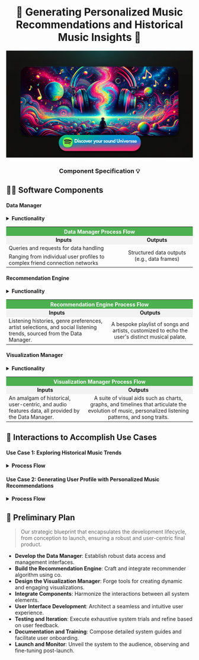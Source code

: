 <h1 align="center">🎵 Generating Personalized Music Recommendations and Historical Music Insights 🎵</h1>

<p align="center">
  <img src="./banner for a music recommendation system on Spotify.png" alt="Music Exploration">
</p>
<h3 align="center"> Component Specification 💡</h1>



## 👩‍💻 Software Components

#### Data Manager

<details>
<summary><b>Functionality</b></summary>
<p>This component orchestrates all interactions with datasets including Spotify Dataset, Dummy User Data, User-Songs, and User-Friends data. It executes queries, filters, and aggregates data to meet various requirements.</p>
</details>

<table>
  <tr>
    <th colspan="2" style="text-align:center;background-color:#4CAF50;color:white;">Data Manager Process Flow</th>
  </tr>
  <tr>
    <td style="background-color:#f2f2f2;text-align:center;"><b>Inputs</b></td>
    <td style="background-color:#f2f2f2;text-align:center;"><b>Outputs</b></td>
  </tr>
  <tr>
    <td>Queries and requests for data handling</td>
    <td rowspan="2" style="vertical-align:middle;text-align:center;">Structured data outputs (e.g., data frames)</td>
  </tr>
  <tr>
    <td>Ranging from individual user profiles to complex friend connection networks</td>
  </tr>
</table>

#### Recommendation Engine

<details>
<summary ><b>Functionality</b></summary>
<p>At the heart of the system lies the Recommendation Engine, utilizing collaborative and content-based filtering to curate music suggestions. It takes into account user preferences, listening habits, and social connections to generate relevant song and artist recommendations.</p>
</details>
<table>
  <tr>
    <th colspan="2" style="text-align:center;background-color:#4CAF50;color:white;">Recommendation Engine Process Flow</th>
  </tr>
  <tr>
    <td style="background-color:#f2f2f2;text-align:center;"><b>Inputs</b></td>
    <td style="background-color:#f2f2f2;text-align:center;"><b>Outputs</b></td>
  </tr>
  <tr>
    <td>Listening histories, genre preferences, artist selections, and social listening trends, sourced from the Data Manager.</td>
    <td rowspan="2" style="vertical-align:middle;text-align:center;">A bespoke playlist of songs and artists, customized to echo the user's distinct musical palate.</td>
  </tr>
</table>

#### Visualization Manager

<details>
<summary><b>Functionality</b></summary>
<p>Tasked with the creation of visual data narratives, this component produces graphical representations that map out music trends, listener behaviors, and audio feature analysis to engage users.</p>
</details>

<table>
  <tr>
    <th colspan="2" style="text-align:center;background-color:#4CAF50;color:white;">Visualization Manager Process Flow</th>
  </tr>
  <tr>
    <td style="background-color:#f2f2f2;text-align:center;"><b>Inputs</b></td>
    <td style="background-color:#f2f2f2;text-align:center;"><b>Outputs</b></td>
  </tr>
  <tr>
    <td>An amalgam of historical, user-centric, and audio features data, all provided by the Data Manager.</td>
    <td rowspan="2" style="vertical-align:middle;text-align:center;">A suite of visual aids such as charts, graphs, and timelines that articulate the evolution of music, personalized listening patterns, and song traits.</td>
  </tr>
</table>



## 🧬 Interactions to Accomplish Use Cases

#### Use Case 1: Exploring Historical Music Trends

<details>
<summary><b>Process Flow</b></summary>
<div class="use-case-content">
  <p>The process flow is designed to guide the user through a seamless and educational journey in music discovery:</p>
  <ol class="use-case-list">
    <li><span class="step">User Access:</span> Upon accessing the platform, the user is introduced to a dashboard highlighting various music exploration features.</li>
    <li><span class="step">Trend Selection:</span> The user selects a time period or genre to explore historical music trends.</li>
    <li><span class="step">Data Retrieval:</span> The Data Manager queries the database for relevant historical data.</li>
    <li><span class="step">Trend Analysis:</span> The retrieved data is processed to highlight key trends and significant musical milestones.</li>
    <li><span class="step">Visual Representation:</span> The Visualization Manager generates interactive charts and graphs that depict the evolution of music during the chosen period or within the selected genre.</li>
    <li><span class="step">Interactive Learning:</span> The user interacts with the visual data, discovering influential artists, landmark albums, and pivotal songs.</li>
    <li><span class="step">Feedback Mechanism:</span> The user can provide feedback or save their historical exploration to their profile for future reference.</li>
  </ol>
</div>
</details>

#### Use Case 2: Generating User Profile with Personalized Music Recommendations

<details>
<summary><b>Process Flow</b></summary>
<div class="use-case-content">
  <p>The process flow is designed to guide the user through a seamless and educational journey in music discovery:</p>
  <ol class="use-case-list">
    <li><span class="step">User Login:</span> Initiates a data fetch from the Data Manager.</li>
    <li><span class="step">Data Analysis:</span> The user's data is channeled to the Recommendation Engine.</li>
    <li><span class="step">Generating Recommendations:</span> A tailored music profile is constructed, featuring a selection of songs and artists.</li>
    <li><span class="step">Visual Analytics:</span> The Visualization Manager concurrently receives data to manifest user-specific music preference analytics.</li>
    <li><span class="step">Output Presentation:</span> Users are greeted with an all-encompassing music profile, inclusive of a custom playlist and visual data insights.</li>
  </ol>
</div>
</details>


## 📝 Preliminary Plan

<blockquote>
Our strategic blueprint that encapsulates the development lifecycle, from conception to launch, ensuring a robust and user-centric final product.
</blockquote>


- **Develop the Data Manager**: Establish robust data access and management interfaces.
- **Build the Recommendation Engine**: Craft and integrate recommender algorithm using co.
- **Design the Visualization Manager**: Forge tools for creating dynamic and engaging visualizations.
- **Integrate Components**: Harmonize the interactions between all system elements.
- **User Interface Development**: Architect a seamless and intuitive user experience.
- **Testing and Iteration**: Execute exhaustive system trials and refine based on user feedback.
- **Documentation and Training**: Compose detailed system guides and facilitate user onboarding.
- **Launch and Monitor**: Unveil the system to the audience, observing and fine-tuning post-launch.
